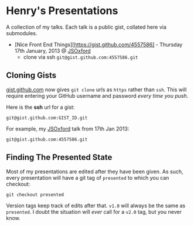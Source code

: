 # Henry's Presentations

A collection of my talks. Each talk is a public gist, collated here via submodules.

+ [Nice Front End Things][https://gist.github.com/4557586] - Thursday 17th January, 2013 @ [JSOxford](http://twitter.com/jsoxford)
    + clone via ssh `git@gist.github.com:4557586.git`


## Cloning Gists

[gist.github.com](http://gist.github.com) now gives `git clone` urls as `https` rather than `ssh`. This will require entering your GitHub username and password _every time you push_.

Here is the __ssh__ url for a gist:

    git@gist.github.com:GIST_ID.git

For example, my [JSOxford](http://twitter.com/jsoxford) talk from 17th Jan 2013:

    git@gist.github.com:4557586.git



## Finding The Presented State

Most of my presentations are edited after they have been given. As such, every presentation will have a git tag of `presented` to which you can checkout:

    git checkout presented

Version tags keep track of edits after that. `v1.0` will always be the same as `presented`. I doubt the situation will _ever_ call for a `v2.0` tag, but you never know.
